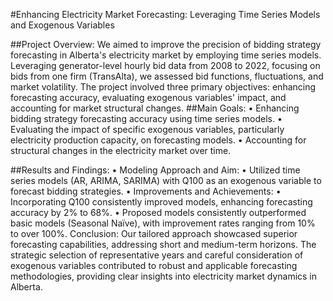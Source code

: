 #Enhancing Electricity Market Forecasting: Leveraging Time Series Models and Exogenous Variables

##Project Overview:
We aimed to improve the precision of bidding strategy forecasting in Alberta's electricity market by employing time series models. Leveraging generator-level hourly bid data from 2008 to 2022, focusing on bids from one firm (TransAlta), we assessed bid functions, fluctuations, and market volatility.
The project involved three primary objectives: enhancing forecasting accuracy, evaluating exogenous variables' impact, and accounting for market structural changes.
##Main Goals:
•	Enhancing bidding strategy forecasting accuracy using time series models.
•	Evaluating the impact of specific exogenous variables, particularly electricity production capacity, on forecasting models.
•	Accounting for structural changes in the electricity market over time.

##Results and Findings:
•	Modeling Approach and Aim:
•	Utilized time series models (AR, ARIMA, SARIMA) with Q100 as an exogenous variable to forecast bidding strategies.
•	Improvements and Achievements:
•	Incorporating Q100 consistently improved models, enhancing forecasting accuracy by 2% to 68%.
•	Proposed models consistently outperformed basic models (Seasonal Naïve), with improvement rates ranging from 10% to over 100%.
Conclusion: Our tailored approach showcased superior forecasting capabilities, addressing short and medium-term horizons. The strategic selection of representative years and careful consideration of exogenous variables contributed to robust and applicable forecasting methodologies, providing clear insights into electricity market dynamics in Alberta.
